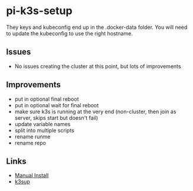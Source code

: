 # pi-k3s-setup

They keys and kubeconfig end up in the .docker-data folder. You will need to update the kubeconfig to use the right hostname.

## Issues

* No issues creating the cluster at this point, but lots of improvements

## Improvements

* put in optional final reboot
* put in optional wait for final reboot
* make sure k3s is running at the very end (non-cluster, then join as server, skips start but doesn't fail)
* update variable names
* split into multiple scripts
* rename runme
* rename repo

## Links

* [Manual Install](https://blog.alexellis.io/test-drive-k3s-on-raspberry-pi/)
* [k3sup](https://github.com/alexellis/k3sup)
